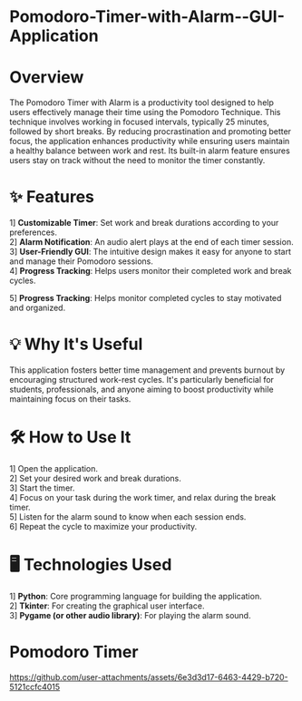 # Pomodoro-Timer-with-Alarm--GUI-Application
# Overview
The Pomodoro Timer with Alarm is a productivity tool designed to help users effectively manage their time using the Pomodoro Technique. This technique involves working in focused intervals, typically 25 minutes, followed by short breaks. By reducing procrastination and promoting better focus, the application enhances productivity while ensuring users maintain a healthy balance between work and rest. Its built-in alarm feature ensures users stay on track without the need to monitor the timer constantly.
# ✨ Features
1] **Customizable Timer**: Set work and break durations according to your preferences.                   
2] **Alarm Notification**: An audio alert plays at the end of each timer session.                          
3] **User-Friendly GUI**: The intuitive design makes it easy for anyone to start and manage their 
   Pomodoro sessions.                                                                                             
4] **Progress Tracking**: Helps users monitor their completed work and break cycles.

5] **Progress Tracking**: Helps monitor completed cycles to stay motivated and organized.

# 💡 Why It's Useful
This application fosters better time management and prevents burnout by encouraging structured work-rest cycles. It's particularly beneficial for students, professionals, and anyone aiming to boost productivity while maintaining focus on their tasks.

# 🛠️ How to Use It
1] Open the application.                                                                       
2] Set your desired work and break durations.                                                     
3] Start the timer.                                                                                 
4] Focus on your task during the work timer, and relax during the break timer.                       
5] Listen for the alarm sound to know when each session ends.                                       
6] Repeat the cycle to maximize your productivity.

# 🖥️ Technologies Used
1] **Python**: Core programming language for building the application.                                   
2] **Tkinter**: For creating the graphical user interface.                                               
3] **Pygame (or other audio library)**: For playing the alarm sound.


# Pomodoro Timer

https://github.com/user-attachments/assets/6e3d3d17-6463-4429-b720-5121ccfc4015
